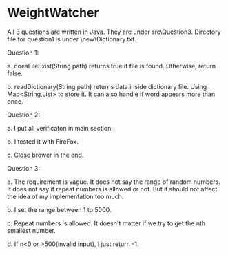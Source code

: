 # WeightWatcher

All 3 questions are written in Java. They are under src\Question3. Directory file for question1 is under \new\Dictionary.txt.


Question 1:

  a. doesFileExist(String path) returns true if file is found. Otherwise, return false.
  
  b. readDictionary(String path) returns data inside dictionary file. Using Map<String,List<String>> to store it. It can also handle if word appears more than once.
  
  
Question 2:

  a. I put all verificaton in main section. 
  
  b. I tested it with FireFox.
  
  c. Close brower in the end.
  

Question 3:

  a. The requirement is vague. It does not say the range of random numbers. It does not say if repeat numbers is allowed or not. But it should not affect the idea of my implementation too much.
  
  b. I set the range between 1 to 5000.
  
  c. Repeat numbers is allowed. It doesn't matter if we try to get the nth smallest number.
  
  d. If n<0 or >500(invalid input), I just return -1.  
